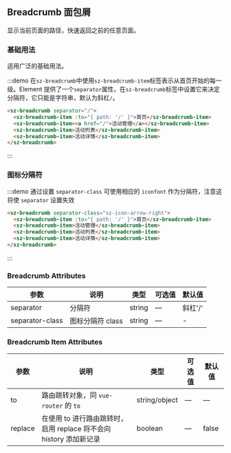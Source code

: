 ## Breadcrumb 面包屑
显示当前页面的路径，快速返回之前的任意页面。

### 基础用法

适用广泛的基础用法。

:::demo 在`sz-breadcrumb`中使用`sz-breadcrumb-item`标签表示从首页开始的每一级。Element 提供了一个`separator`属性，在`sz-breadcrumb`标签中设置它来决定分隔符，它只能是字符串，默认为斜杠`/`。

```html
<sz-breadcrumb separator="/">
  <sz-breadcrumb-item :to="{ path: '/' }">首页</sz-breadcrumb-item>
  <sz-breadcrumb-item><a href="/">活动管理</a></sz-breadcrumb-item>
  <sz-breadcrumb-item>活动列表</sz-breadcrumb-item>
  <sz-breadcrumb-item>活动详情</sz-breadcrumb-item>
</sz-breadcrumb>
```
:::

### 图标分隔符

:::demo 通过设置 `separator-class` 可使用相应的 `iconfont` 作为分隔符，注意这将使 `separator` 设置失效

```html
<sz-breadcrumb separator-class="sz-icon-arrow-right">
  <sz-breadcrumb-item :to="{ path: '/' }">首页</sz-breadcrumb-item>
  <sz-breadcrumb-item>活动管理</sz-breadcrumb-item>
  <sz-breadcrumb-item>活动列表</sz-breadcrumb-item>
  <sz-breadcrumb-item>活动详情</sz-breadcrumb-item>
</sz-breadcrumb>
```
:::

### Breadcrumb Attributes
| 参数      | 说明          | 类型      | 可选值                           | 默认值  |
|---------- |-------------- |---------- |--------------------------------  |-------- |
| separator | 分隔符 | string | — | 斜杠'/' |
| separator-class | 图标分隔符 class | string | — | - |

### Breadcrumb Item Attributes
| 参数      | 说明          | 类型      | 可选值                           | 默认值  |
|---------- |-------------- |---------- |--------------------------------  |-------- |
| to        | 路由跳转对象，同 `vue-router` 的 `to` | string/object | — | — |
| replace   | 在使用 to 进行路由跳转时，启用 replace 将不会向 history 添加新记录 | boolean | — | false |
